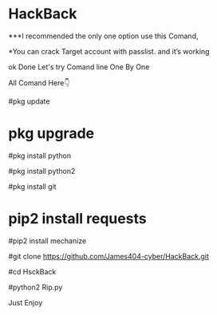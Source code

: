 # HackBack

***I recommended the only one option use this Comand, 

*You can crack Target account with passlist. 
and it’s working 

ok Done Let's try Comand line One By One

All Comand Here👇

#pkg update

# pkg upgrade 

#pkg install python 

#pkg install python2

#pkg install git


# pip2 install requests 

#pip2 install mechanize 

#git clone https://github.com/James404-cyber/HackBack.git

#cd HsckBack

#python2 Rip.py


Just Enjoy
